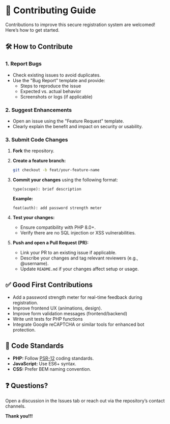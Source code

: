 # 🌟 Contributing Guide

Contributions to improve this secure registration system are welcomed! 
Here’s how to get started.  


## 🛠️ How to Contribute

### 1. **Report Bugs**
- Check existing issues to avoid duplicates.
- Use the "Bug Report" template and provide:
    - Steps to reproduce the issue
    - Expected vs. actual behavior
    - Screenshots or logs (if applicable)

### 2. **Suggest Enhancements**
- Open an issue using the "Feature Request" template.
- Clearly explain the benefit and impact on security or usability.

### 3. **Submit Code Changes**
1. **Fork** the repository.
2. **Create a feature branch:**
     ```sh
     git checkout -b feat/your-feature-name
     ```
3. **Commit your changes** using the following format:
     ```
     type(scope): brief description
     ```
     **Example:**
     ```
     feat(auth): add password strength meter
     ```
4. **Test your changes:**
     - Ensure compatibility with PHP 8.0+.
     - Verify there are no SQL injection or XSS vulnerabilities.

5. **Push and open a Pull Request (PR):**
     - Link your PR to an existing issue if applicable.
     - Describe your changes and tag relevant reviewers (e.g., @username).
     - Update `README.md` if your changes affect setup or usage.


## ✅ Good First Contributions
- Add a password strength meter for real-time feedback during registration.
- Improve frontend UX (animations, design).
- Improve form validation messages (frontend/backend)
- Write unit tests for PHP functions
- Integrate Google reCAPTCHA or similar tools for enhanced bot protection.


## 📜 Code Standards
- **PHP:** Follow [PSR-12](https://www.php-fig.org/psr/psr-12/) coding standards.
- **JavaScript:** Use ES6+ syntax.
- **CSS:** Prefer BEM naming convention.


## ❓ Questions?
Open a discussion in the Issues tab or reach out via the repository’s contact channels.


**Thank you!!!**
